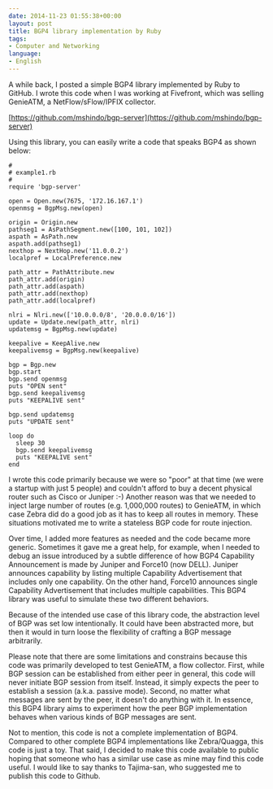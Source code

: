 ```yaml
---
date: 2014-11-23 01:55:38+00:00
layout: post
title: BGP4 library implementation by Ruby
tags:
- Computer and Networking
language:
- English
---
```


A while back, I posted a simple BGP4 library implemented by Ruby to GitHub. I wrote this code when I was working at Fivefront, which was selling GenieATM, a NetFlow/sFlow/IPFIX collector.

[https://github.com/mshindo/bgp-server](https://github.com/mshindo/bgp-server)

Using this library, you can easily write a code that speaks BGP4 as shown below:


    
    #
    # example1.rb
    #
    require 'bgp-server'
    
    open = Open.new(7675, '172.16.167.1')
    openmsg = BgpMsg.new(open)
    
    origin = Origin.new
    pathseg1 = AsPathSegment.new([100, 101, 102])
    aspath = AsPath.new
    aspath.add(pathseg1)
    nexthop = NextHop.new('11.0.0.2')
    localpref = LocalPreference.new
    
    path_attr = PathAttribute.new
    path_attr.add(origin)
    path_attr.add(aspath)
    path_attr.add(nexthop)
    path_attr.add(localpref)
    
    nlri = Nlri.new(['10.0.0.0/8', '20.0.0.0/16'])
    update = Update.new(path_attr, nlri)
    updatemsg = BgpMsg.new(update)
    
    keepalive = KeepAlive.new
    keepalivemsg = BgpMsg.new(keepalive)
    
    bgp = Bgp.new
    bgp.start
    bgp.send openmsg
    puts "OPEN sent"
    bgp.send keepalivemsg
    puts "KEEPALIVE sent"
    
    bgp.send updatemsg
    puts "UPDATE sent"
    
    loop do
      sleep 30
      bgp.send keepalivemsg
      puts "KEEPALIVE sent"
    end



I wrote this code primarily because we were so "poor" at that time (we were a startup with just 5 people) and couldn't afford to buy a decent physical router such as Cisco or Juniper :-) Another reason was that we needed to inject large number of routes (e.g. 1,000,000 routes) to GenieATM, in which case Zebra did do a good job as it has to keep all routes in memory. These situations motivated me to write a stateless BGP code for route injection. 

Over time, I added more features as needed and the code became more generic. Sometimes it gave me a great help, for example, when I needed to debug an issue introduced by a subtle difference of how BGP4 Capability Announcement is made by Juniper and Force10 (now DELL). Juniper announces capability by listing multiple Capability Advertisement that includes only one capability. On the other hand, Force10 announces single Capability Advertisement that includes multiple capabilities. This BGP4 library was useful to simulate these two different behaviors.

Because of the intended use case of this library code, the abstraction level of BGP was set low intentionally. It could have been abstracted more, but then it would in turn loose the flexibility of crafting a BGP message arbitrarily. 

Please note that there are some limitations and constrains because this code was primarily developed to test GenieATM, a flow collector. First, while BGP session can be established from either peer in general, this code will never initiate BGP session from itself. Instead, it simply expects the peer to establish a session (a.k.a. passive mode). Second, no matter what messages are sent by the peer, it doesn't do anything with it. In essence, this BGP4 library aims to experiment how the peer BGP implementation behaves when various kinds of BGP messages are sent.

Not to mention, this code is not a complete implementation of BGP4. Compared to other complete BGP4 implementations like Zebra/Quagga, this code is just a toy. That said, I decided to make this code available to public hoping that someone who has a similar use case as mine may find this code useful. I would like to say thanks to Tajima-san, who suggested me to publish this code to Github.
